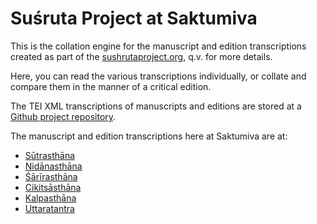 # Suśruta Project at Saktumiva

This is the collation engine for the manuscript and edition transcriptions created as part of the [sushrutaproject.org](http://sushrutaproject.org), q.v. for more details.

Here, you can read the various transcriptions individually, or collate and compare them in the manner of a critical edition. 

The TEI XML transcriptions of manuscripts and editions are stored at a [Github project repository](https://github.com/wujastyk/sushrutaproject).

The manuscript and edition transcriptions here at Saktumiva are at:

* [Sūtrasthāna](https://saktumiva.org/wiki/wujastyk/susrutasamhita/01-su.su/01-su-vulgate-edition)
* [Nidānasthāna](https://saktumiva.org/wiki/wujastyk/susrutasamhita/02-su.ni/02-ni-vulgate-edition)
* [Śārīrasthāna](https://saktumiva.org/wiki/wujastyk/susrutasamhita/03-su.sa/03-za-vulgate-edition)
* [Cikitsāsthāna](https://saktumiva.org/wiki/wujastyk/susrutasamhita/04-su.ci/04-ci-vulgate-edition)
* [Kalpasthāna](https://saktumiva.org/wiki/wujastyk/susrutasamhita/05-su.ka/05-ka-vulgate-edition)
* [Uttaratantra](https://saktumiva.org/wiki/wujastyk/susrutasamhita/06-su.ut/06-ut-vulgate-edition)

